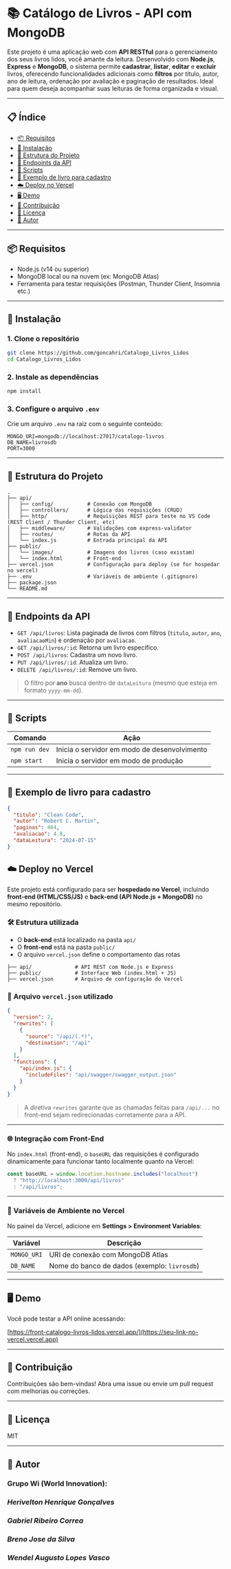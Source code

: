 # 📚 Catálogo de Livros - API com MongoDB

Este projeto é uma aplicação web com **API RESTful** para o gerenciamento dos seus livros lidos, você amante da leitura. Desenvolvido com **Node.js**, **Express** e **MongoDB**, o sistema permite **cadastrar**, **listar**, **editar** e **excluir** livros, oferecendo funcionalidades adicionais como **filtros** por título, autor, ano de leitura, ordenação por avaliação e paginação de resultados. Ideal para quem deseja acompanhar suas leituras de forma organizada e visual.

---

## 📋 Índice

- [📦 Requisitos](#-requisitos)
- [🚀 Instalação](#-instalação)
- [📂 Estrutura do Projeto](#-estrutura-do-projeto)
- [🔌 Endpoints da API](#-endpoints-da-api)
- [📜 Scripts](#-scripts)
- [💾 Exemplo de livro para cadastro](#-exemplo-de-livro-para-cadastro)
- [☁️ Deploy no Vercel](#️-deploy-no-vercel)
- [🖥️ Demo](#️-demo)
- [🤝 Contribuição](#-contribuição)
- [📝 Licença](#-licença)
- [👤 Autor](#-autor)

---

## 📦 Requisitos

- Node.js (v14 ou superior)
- MongoDB local ou na nuvem (ex: MongoDB Atlas)
- Ferramenta para testar requisições (Postman, Thunder Client, Insomnia etc.)

---

## 🚀 Instalação

### 1. Clone o repositório

```bash
git clone https://github.com/goncahri/Catalogo_Livros_Lidos
cd Catalogo_Livros_Lidos

```

### 2. Instale as dependências

```bash
npm install
```

### 3. Configure o arquivo `.env`

Crie um arquivo `.env` na raiz com o seguinte conteúdo:

```env
MONGO_URI=mongodb://localhost:27017/catalogo-livros
DB_NAME=livrosdb
PORT=3000
```

---

## 📂 Estrutura do Projeto

```
.
├── api/
│   ├── config/           # Conexão com MongoDB
│   ├── controllers/      # Lógica das requisições (CRUD)
│   ├── http/             # Requisições REST para teste no VS Code (REST Client / Thunder Client, etc)
│   ├── middleware/       # Validações com express-validator
│   ├── routes/           # Rotas da API
│   └── index.js          # Entrada principal da API
├── public/
│   └── images/           # Imagens dos livros (caso existam)
│   └── index.html        # Front-end
├── vercel.json           # Configuração para deploy (se for hospedar no vercel)
├── .env                  # Variáveis de ambiente (.gitignore)
├── package.json
└── README.md
```

---

## 🔌 Endpoints da API

- `GET /api/livros`: Lista paginada de livros com filtros (`titulo`, `autor`, `ano`, `avaliacaoMin`) e ordenação por `avaliacao`.
- `GET /api/livros/:id`: Retorna um livro específico.
- `POST /api/livros`: Cadastra um novo livro.
- `PUT /api/livros/:id`: Atualiza um livro.
- `DELETE /api/livros/:id`: Remove um livro.

> O filtro por **ano** busca dentro de `dataLeitura` (mesmo que esteja em formato `yyyy-mm-dd`).

---

## 📜 Scripts

| Comando         | Ação                                     |
|----------------|------------------------------------------|
| `npm run dev`  | Inicia o servidor em modo de desenvolvimento |
| `npm start`    | Inicia o servidor em modo de produção    |

---

## 💾 Exemplo de livro para cadastro

```json
{
  "titulo": "Clean Code",
  "autor": "Robert C. Martin",
  "paginas": 464,
  "avaliacao": 4.8,
  "dataLeitura": "2024-07-15"
}
```

## ☁️ Deploy no Vercel

Este projeto está configurado para ser **hospedado no Vercel**, incluindo **front-end (HTML/CSS/JS)** e **back-end (API Node.js + MongoDB)** no mesmo repositório.

### 🛠 Estrutura utilizada

- O **back-end** está localizado na pasta `api/`
- O **front-end** está na pasta `public/`
- O arquivo `vercel.json` define o comportamento das rotas

```
├── api/              # API REST com Node.js e Express
├── public/           # Interface Web (index.html + JS)
├── vercel.json       # Arquivo de configuração do Vercel
```

### 🔁 Arquivo `vercel.json` utilizado

```json
{
  "version": 2,
  "rewrites": [
    {
      "source": "/api/(.*)",
      "destination": "/api"
    }
  ],
  "functions": {
    "api/index.js": {
      "includeFiles": "api/swagger/swagger_output.json"
    }
  }
}
```

> A diretiva `rewrites` garante que as chamadas feitas para `/api/...` no front-end sejam redirecionadas corretamente para a API.

---

### 🌐 Integração com Front-End

No `index.html` (front-end), o `baseURL` das requisições é configurado dinamicamente para funcionar tanto localmente quanto na Vercel:

```js
const baseURL = window.location.hostname.includes("localhost")
  ? "http://localhost:3000/api/livros"
  : "/api/livros";
```

---

### 🔐 Variáveis de Ambiente no Vercel

No painel da Vercel, adicione em **Settings > Environment Variables**:

| Variável     | Descrição                                   |
|--------------|----------------------------------------------|
| `MONGO_URI`  | URI de conexão com MongoDB Atlas             |
| `DB_NAME`    | Nome do banco de dados (exemplo: `livrosdb`) |

---

## 🖥️ Demo

Você pode testar a API online acessando:

[https://front-catalogo-livros-lidos.vercel.app/](https://seu-link-no-vercel.vercel.app)  

---

## 🤝 Contribuição

Contribuições são bem-vindas! Abra uma issue ou envie um pull request com melhorias ou correções.

---

## 📝 Licença

MIT

---

## 👤 Autor

### Grupo Wi (World Innovation):
### *Herivelton Henrique Gonçalves*
### *Gabriel Ribeiro Correa*
### *Breno Jose da Silva*
### *Wendel Augusto Lopes Vasco*